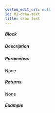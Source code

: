 ```yaml
---
custom_edit_url: null
id: 01-draw-text
title: draw text
---
```


##### Block

<!-- image -->

##### Description

<!-- description -->

##### Parameters

None <!-- image -->

##### Returns

None

##### Example

<!-- image -->
